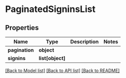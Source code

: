 # PaginatedSigninsList

## Properties
Name | Type | Description | Notes
------------ | ------------- | ------------- | -------------
**pagination** | **object** |  | 
**signins** | **list[object]** |  | 

[[Back to Model list]](../README.md#documentation-for-models) [[Back to API list]](../README.md#documentation-for-api-endpoints) [[Back to README]](../README.md)


